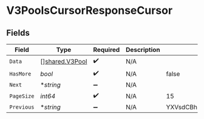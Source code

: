# V3PoolsCursorResponseCursor


## Fields

| Field                                                   | Type                                                    | Required                                                | Description                                             | Example                                                 |
| ------------------------------------------------------- | ------------------------------------------------------- | ------------------------------------------------------- | ------------------------------------------------------- | ------------------------------------------------------- |
| `Data`                                                  | [][shared.V3Pool](../../../pkg/models/shared/v3pool.md) | :heavy_check_mark:                                      | N/A                                                     |                                                         |
| `HasMore`                                               | *bool*                                                  | :heavy_check_mark:                                      | N/A                                                     | false                                                   |
| `Next`                                                  | **string*                                               | :heavy_minus_sign:                                      | N/A                                                     |                                                         |
| `PageSize`                                              | *int64*                                                 | :heavy_check_mark:                                      | N/A                                                     | 15                                                      |
| `Previous`                                              | **string*                                               | :heavy_minus_sign:                                      | N/A                                                     | YXVsdCBhbmQgYSBtYXhpbXVtIG1heF9yZXN1bHRzLol=            |
